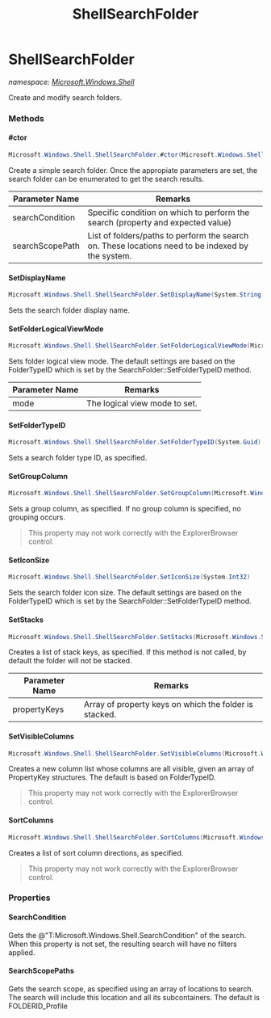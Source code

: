 ﻿---
title: ShellSearchFolder
---

# ShellSearchFolder
_namespace: [Microsoft.Windows.Shell](N-Microsoft.Windows.Shell.html)_

Create and modify search folders.

### Methods

#### #ctor
```csharp
Microsoft.Windows.Shell.ShellSearchFolder.#ctor(Microsoft.Windows.Shell.SearchCondition,System.String[])
```
Create a simple search folder. Once the appropiate parameters are set, 
 the search folder can be enumerated to get the search results.

|Parameter Name|Remarks|
|--------------|-------|
|searchCondition|Specific condition on which to perform the search (property and expected value)|
|searchScopePath|List of folders/paths to perform the search on. These locations need to be indexed by the system.|


#### SetDisplayName
```csharp
Microsoft.Windows.Shell.ShellSearchFolder.SetDisplayName(System.String)
```
Sets the search folder display name.

#### SetFolderLogicalViewMode
```csharp
Microsoft.Windows.Shell.ShellSearchFolder.SetFolderLogicalViewMode(Microsoft.Windows.Shell.FolderLogicalViewMode)
```
Sets folder logical view mode. The default settings are based on the FolderTypeID which is set 
 by the SearchFolder::SetFolderTypeID method.

|Parameter Name|Remarks|
|--------------|-------|
|mode|The logical view mode to set.|


#### SetFolderTypeID
```csharp
Microsoft.Windows.Shell.ShellSearchFolder.SetFolderTypeID(System.Guid)
```
Sets a search folder type ID, as specified.

#### SetGroupColumn
```csharp
Microsoft.Windows.Shell.ShellSearchFolder.SetGroupColumn(Microsoft.Windows.Shell.PropertySystem.PropertyKey)
```
Sets a group column, as specified. If no group column is specified, no grouping occurs.
> This property may not work correctly with the ExplorerBrowser control.

#### SetIconSize
```csharp
Microsoft.Windows.Shell.ShellSearchFolder.SetIconSize(System.Int32)
```
Sets the search folder icon size.
 The default settings are based on the FolderTypeID which is set by the 
 SearchFolder::SetFolderTypeID method.

#### SetStacks
```csharp
Microsoft.Windows.Shell.ShellSearchFolder.SetStacks(Microsoft.Windows.Shell.PropertySystem.PropertyKey[])
```
Creates a list of stack keys, as specified. If this method is not called, 
 by default the folder will not be stacked.

|Parameter Name|Remarks|
|--------------|-------|
|propertyKeys|Array of property keys on which the folder is stacked.|


#### SetVisibleColumns
```csharp
Microsoft.Windows.Shell.ShellSearchFolder.SetVisibleColumns(Microsoft.Windows.Shell.PropertySystem.PropertyKey[])
```
Creates a new column list whose columns are all visible, 
 given an array of PropertyKey structures. The default is based on FolderTypeID.
> This property may not work correctly with the ExplorerBrowser control.

#### SortColumns
```csharp
Microsoft.Windows.Shell.ShellSearchFolder.SortColumns(Microsoft.Windows.Shell.SortColumn[])
```
Creates a list of sort column directions, as specified.
> This property may not work correctly with the ExplorerBrowser control.



### Properties

#### SearchCondition
Gets the @"T:Microsoft.Windows.Shell.SearchCondition" of the search. 
 When this property is not set, the resulting search will have no filters applied.
#### SearchScopePaths
Gets the search scope, as specified using an array of locations to search. 
 The search will include this location and all its subcontainers. The default is FOLDERID_Profile

